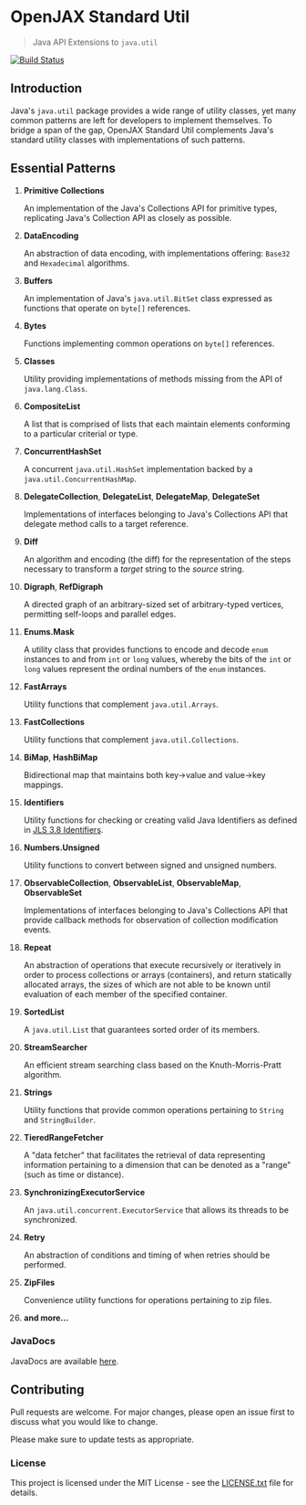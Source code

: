 # OpenJAX Standard Util

> Java API Extensions to `java.util`

[![Build Status](https://travis-ci.org/openjax/standard-util.png)](https://travis-ci.org/openjax/standard-util)

## Introduction

Java's `java.util` package provides a wide range of utility classes, yet many common patterns are left for developers to implement themselves. To bridge a span of the gap, OpenJAX Standard Util complements Java's standard utility classes with implementations of such patterns.

## Essential Patterns

1. **Primitive Collections**

    An implementation of the Java's Collections API for primitive types, replicating Java's Collection API as closely as possible.

2. **DataEncoding**

    An abstraction of data encoding, with implementations offering: `Base32` and `Hexadecimal` algorithms.

3. **Buffers**

    An implementation of Java's `java.util.BitSet` class expressed as functions that operate on `byte[]` references.

4. **Bytes**

    Functions implementing common operations on `byte[]` references.

5. **Classes**

    Utility providing implementations of methods missing from the API of `java.lang.Class`.

6. **CompositeList**

    A list that is comprised of lists that each maintain elements conforming to a particular criterial or type.

7. **ConcurrentHashSet**

    A concurrent `java.util.HashSet` implementation backed by a `java.util.ConcurrentHashMap`.

8. **DelegateCollection**, **DelegateList**, **DelegateMap**, **DelegateSet**

    Implementations of interfaces belonging to Java's Collections API that delegate method calls to a target reference.

9. **Diff**

    An algorithm and encoding (the diff) for the representation of the steps necessary to transform a _target_ string to the _source_ string.

10. **Digraph**, **RefDigraph**

    A directed graph of an arbitrary-sized set of arbitrary-typed vertices, permitting self-loops and parallel edges.

11. **Enums.Mask**

    A utility class that provides functions to encode and decode `enum` instances to and from `int` or `long` values, whereby the bits of the `int` or `long` values represent the ordinal numbers of the `enum` instances.

12. **FastArrays**

    Utility functions that complement `java.util.Arrays`.

13. **FastCollections**

    Utility functions that complement `java.util.Collections`.

14. **BiMap**, **HashBiMap**

    Bidirectional map that maintains both key-&gt;value and value-&gt;key mappings.

15. **Identifiers**

    Utility functions for checking or creating valid Java Identifiers as defined in <a href="https://docs.oracle.com/javase/specs/jls/se7/html/jls-3.html#jls-3.8">JLS 3.8 Identifiers</a>.

16. **Numbers.Unsigned**

    Utility functions to convert between signed and unsigned numbers.

17. **ObservableCollection**, **ObservableList**, **ObservableMap**, **ObservableSet**

    Implementations of interfaces belonging to Java's Collections API that provide callback methods for observation of collection modification events.

18. **Repeat**

    An abstraction of operations that execute recursively or iteratively in order to process collections or arrays (containers), and return statically allocated arrays, the sizes of which are not able to be known until evaluation of each member of the specified container.

19. **SortedList**

    A `java.util.List` that guarantees sorted order of its members.

20. **StreamSearcher**

    An efficient stream searching class based on the Knuth-Morris-Pratt algorithm.

21. **Strings**

    Utility functions that provide common operations pertaining to `String` and `StringBuilder`.

22. **TieredRangeFetcher**

    A "data fetcher" that facilitates the retrieval of data representing information pertaining to a dimension that can be denoted as a "range" (such as time or distance).

23. **SynchronizingExecutorService**

    An `java.util.concurrent.ExecutorService` that allows its threads to be synchronized.

24. **Retry**

    An abstraction of conditions and timing of when retries should be performed.

25. **ZipFiles**

    Convenience utility functions for operations pertaining to zip files.

26. **and more...**

### JavaDocs

JavaDocs are available [here](https://standard.openjax.org/util/apidocs/).

## Contributing

Pull requests are welcome. For major changes, please open an issue first to discuss what you would like to change.

Please make sure to update tests as appropriate.

### License

This project is licensed under the MIT License - see the [LICENSE.txt](LICENSE.txt) file for details.